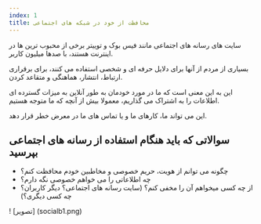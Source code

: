 ```yaml
---
index: 1
title: محافظت از خود در شبکه های اجتماعی
---
```

سایت های رسانه های اجتماعی مانند فیس بوک و توییتر برخی از محبوب ترین ها در اینترنت هستند، با صدها میلیون کاربر.

بسیاری از مردم از آنها برای دلایل حرفه ای و شخصی استفاده می کنند، برای برقراری ارتباط، انتشار، هماهنگی و متقاعد کردن.

این به این معنی است که ما در مورد خودمان به طور آنلاین به میزات گسترده ای اطلاعات را به اشتراک می گذاریم، معمولا بیش از آنچه که ما متوجه هستیم.

این می تواند ما، کارهای ما و یا تماس های ما در معرض خطر قرار دهد.

## سوالاتی که باید هنگام استفاده از رسانه های اجتماعی بپرسید

*   چگونه می توانم از هویت، حریم خصوصی و مخاطبین خودم محافظت کنم؟
*   چه اطلاعاتی را می خواهم خصوصی نگه دارم؟
*   از چه کسی میخواهم آن را مخفی کنم؟ (سایت رسانه های اجتماعی؟ دیگر کاربران؟ چه کسی دیگری؟)

! [تصویر] (socialb1.png)